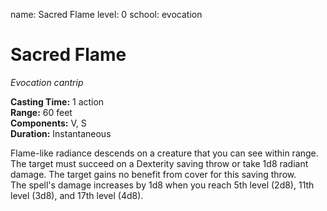 name: Sacred Flame
level: 0
school: evocation

# Sacred Flame 
_Evocation cantrip_ 

**Casting Time:** 1 action    
**Range:** 60 feet    
**Components:** V, S    
**Duration:** Instantaneous 

Flame-like radiance descends on a creature that you can see within range. The target must succeed on a Dexterity saving throw or take 1d8 radiant damage. The target gains no benefit from cover for this saving throw.    
The spell's damage increases by 1d8 when you reach 5th level (2d8), 11th level (3d8), and 17th level (4d8). 